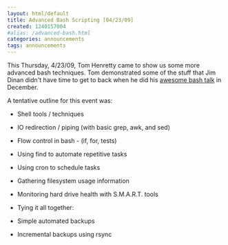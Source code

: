 ```yaml
---
layout: html/default
title: Advanced Bash Scripting [04/23/09]
created: 1240157004
#alias: /advanced-bash.html
categories: announcements
tags: announcements
---
```

This Thursday, 4/23/09, Tom Henretty came to show us some more advanced bash techniques. Tom demonstrated some of the stuff that Jim Dinan didn't have time to get to back when he did his [awesome bash talk](/bash-au08) in December.

A tentative outline for this event was:

- Shell tools / techniques
 - IO redirection / piping (with basic grep, awk, and sed)
 - Flow control in bash - (if, for, tests)
 - Using find to automate repetitive tasks
 - Using cron to schedule tasks
 - Gathering filesystem usage information
 - Monitoring hard drive health with S.M.A.R.T. tools

- Tying it all together:
 - Simple automated backups
 - Incremental backups using rsync
